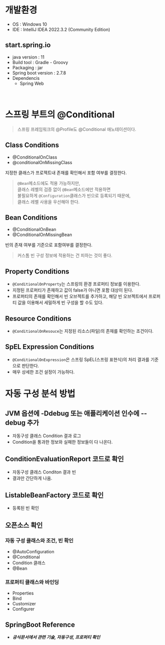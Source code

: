 # 개발환경
- OS : Windows 10
- IDE : IntelliJ IDEA 2022.3.2 (Community Edition)

## start.spring.io
- java version : 11
- Build tool : Gradle - Groovy
- Packaging : jar
- Spring boot version : 2.7.8
- Dependencis
  - Spring Web

<br>

# 스프링 부트의 @Conditional
> 스프링 프레임워크의 @Profile도 @Conditional 애노테이션이다.

## Class Conditions
- @ConditionalOnClass
- @conditionalOnMissingClass  

지정한 클래스가 프로젝트내 존재를 확인해서 포함 여부를 결정한다.
> ```@Bean```메소드에도 적용 가능하지만,  
> 클래스 레벨의 검증 없이 ```@Bean```메소드에만 적용하면  
> 불필요하게 ```@Configuration```클래스가 빈으로 등록되기 때문에,  
> 클래스 레벨 사용을 우선해야 한다.

## Bean Conditions
- @ConditionalOnBean
- @ConditionalOnMissingBean  

빈의 존재 여부를 기준으로 포함여부를 결정한다.
> 커스톰 빈 구성 정보에 적용하는 건 피하는 것이 좋다.

## Property Conditions
- ```@ConditionalOnProperty```는 스프링의 환경 프로퍼티 정보를 이용한다.  
- 지정된 프로퍼티가 존재하고 값이 false가 아니면 포함 대상이 된다.  
- 프로퍼티의 존재를 확인해서 빈 오브젝트를 추가하고, 해당 빈 오브젝트에서 프로퍼티 값을 이용해서 세밀하게 빈 구성을 할 수도 있다.

## Resource Conditions
- ```@ConditionalOnResouce```는 지정된 리소스(파일)의 존재를 확인하는 조건이다.

## SpEL Expression Conditions
- ```@ConditionalOnExpression```은 스프링 SpEL(스프링 표현식)의 처리 결과를 기준으로 판단한다.
- 매우 상세한 조건 설정이 가능하다.

# 자동 구성 분석 방법
## JVM 옵션에 -Ddebug 또는 애플리케이션 인수에 --debug 추가
- 자동구성 클래스 Condition 결과 로그
- Condition을 통과한 정보와 실패한 정보들이 다 나온다. 

## ConditionEvaluationReport 코드로 확인
- 자동구성 클래스 Conditon 결과 빈
- 결과만 간단하게 나옴.

## ListableBeanFactory 코드로 확인
- 등록된 빈 확인

## 오픈소스 확인
### 자동 구성 클래스와 조건, 빈 확인
- @AutoConfiguration
- @Conditional
- Condition 클래스
- @Bean
### 프로퍼티 클래스와 바인딩
- Properties
- Bind
- Customizer
- Configurer

## SpringBoot Reference
- ***공식문서에서 관련 기술, 자동구성, 프로퍼티 확인***